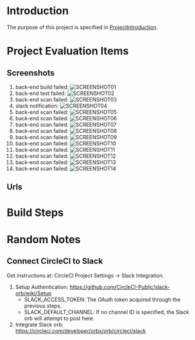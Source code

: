 # Introduction
The purpose of this project is specified in [ProjectIntroduction](./ProjectIntroduction.md).





# Project Evaluation Items
## Screenshots
1. back-end build failed: ![SCREENSHOT01](screenshots/SCREENSHOT01.png)
2. back-end test failed: ![SCREENSHOT02](screenshots/SCREENSHOT02.png)
3. back-end scan failed: ![SCREENSHOT03](screenshots/SCREENSHOT03.png)
4. slack notification: ![SCREENSHOT04](screenshots/SCREENSHOT04.png)
5. back-end scan failed: ![SCREENSHOT05](screenshots/SCREENSHOT05.png)
6. back-end scan failed: ![SCREENSHOT06](screenshots/SCREENSHOT06.png)
7. back-end scan failed: ![SCREENSHOT07](screenshots/SCREENSHOT07.png)
8. back-end scan failed: ![SCREENSHOT08](screenshots/SCREENSHOT08.png)
9. back-end scan failed: ![SCREENSHOT09](screenshots/SCREENSHOT09.png)
10. back-end scan failed: ![SCREENSHOT10](screenshots/SCREENSHOT10.png)
11. back-end scan failed: ![SCREENSHOT11](screenshots/SCREENSHOT11.png)
12. back-end scan failed: ![SCREENSHOT12](screenshots/SCREENSHOT12.png)
13. back-end scan failed: ![SCREENSHOT13](screenshots/SCREENSHOT13.png)
14. back-end scan failed: ![SCREENSHOT14](screenshots/SCREENSHOT14.png)
## Urls


# Build Steps

# Random Notes

## Connect CircleCI to Slack
Get instructions at: CircleCI Project Settings -> Slack Integration.
1. Setup Authentication: https://github.com/CircleCI-Public/slack-orb/wiki/Setup
   - SLACK_ACCESS_TOKEN: The OAuth token acquired through the previous steps.
   - SLACK_DEFAULT_CHANNEL: If no channel ID is specified, the Slack orb will attempt to post here.
2. Integrate Slack orb: https://circleci.com/developer/orbs/orb/circleci/slack


